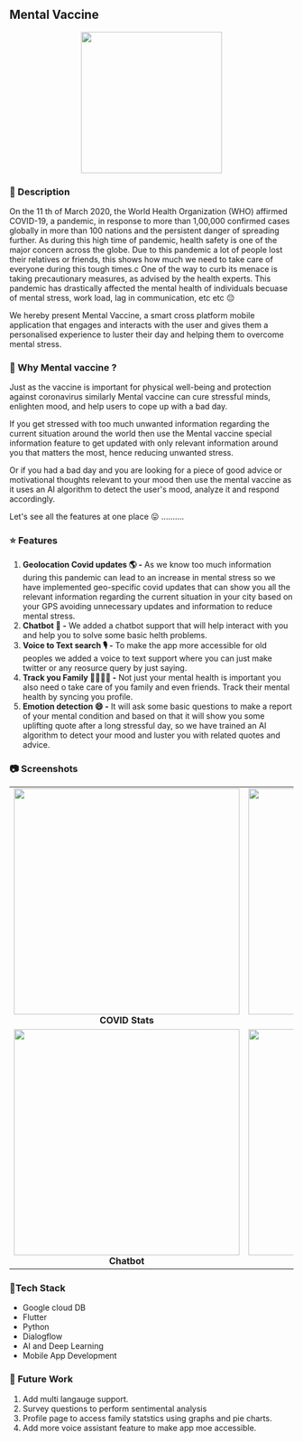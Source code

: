 ## Mental Vaccine

<p align="center">
  <img height = 250 src="https://i.imgur.com/p5tdE1P.png" />
</p>

### 🧠 Description 

On the 11 th of March 2020, the World Health Organization (WHO) affirmed COVID-19, a pandemic, in response to more than 1,00,000 confirmed cases globally in more than 100 nations and the persistent danger of spreading further. As during this high time of pandemic, health safety is one of the major concern across the globe. Due to this pandemic a lot of people
lost their relatives or friends, this shows how much we need to take care of everyone during this tough times.c One of the way to curb its menace is taking precautionary measures, as advised by the health experts. This pandemic has drastically affected the mental health of individuals becuase of mental stress, work load, lag in communication, etc etc :pensive:

We hereby present Mental Vaccine, a smart cross platform mobile application that engages and interacts with the user and gives them a personalised experience to luster their day and helping them to overcome mental stress. 

### 🤔 Why Mental vaccine ? 
Just as the vaccine is important for physical well-being and protection against coronavirus similarly Mental vaccine can cure stressful minds, enlighten mood, and help users to cope up with a bad day.

If you get stressed with too much unwanted information regarding the current situation around the world then use the Mental vaccine special information feature to get updated with only relevant information around you that matters the most, hence reducing unwanted stress.

Or if you had a bad day and you are looking for a piece of good advice or motivational thoughts relevant to your mood then use the mental vaccine as it uses an AI algorithm to detect the user's mood, analyze it and respond accordingly.

Let's see all the features at one place :stuck_out_tongue: ..........

### :star: Features 
1. **Geolocation Covid updates :earth_americas: -** As we know too much information during this pandemic can lead to an increase in mental stress so we have implemented geo-specific covid updates that can show you all the relevant information regarding the current situation in your city based on your GPS avoiding unnecessary updates and information to reduce mental stress.
2. **Chatbot :robot: -** We added a chatbot support that will help interact with you and help you to solve some basic helth problems.
3. **Voice to Text search :studio_microphone: -** To make the app more accessible for old peoples we added a voice to text support where you can just make twitter or any reosurce query by just saying. 
4. **Track you Family :family_man_man_girl_boy: -** Not just your mental health is important you also need o take care of you family and even friends. Track their mental health by syncing you profile.
5. **Emotion detection :smile: -** It will ask some basic questions to make a report of your mental condition and based on that it will show you some uplifting quote after a long stressful day, so we have trained an AI algorithm to detect your mood and luster you with related quotes and advice. 

### :camera: Screenshots

<table>
       <tr>
          <td><img height="400" src="https://i.imgur.com/xQSqKrL.png" /><br /><center><b>COVID Stats</b></center></td>
          <td><img height="400" src="https://i.imgur.com/WtSooXd.png" /><br /><center><b>Survey</b></center></td>
       <td><img height="400" src="https://i.imgur.com/7Z9ccU8.png" /><br /><center>Profile Page<b>Demo</b></center></td>
     </tr>
     <tr>
          <td><img height="400" src="https://i.imgur.com/x2Oi1uG.png" /><br /><center><b>Chatbot</b></center></td>
          <td><img height="400" src="https://i.imgur.com/aWtN48h.png" /><br /><center><b>Voice Assistant</b></center></td>
          <td><img height="400" src="https://i.imgur.com/68Yo6Mb.png" /><br /><center><b>Fetched Tweets</b></center></td>
     </tr>
</table>



### :wrench:Tech Stack

* Google cloud DB
* Flutter
* Python
* Dialogflow
* AI and Deep Learning
* Mobile App Development



### :satellite: Future Work
1. Add multi langauge support.
2. Survey questions to perform sentimental analysis
3. Profile page to access family statstics using graphs and pie charts.
4. Add more voice assistant feature to make app moe accessible.

